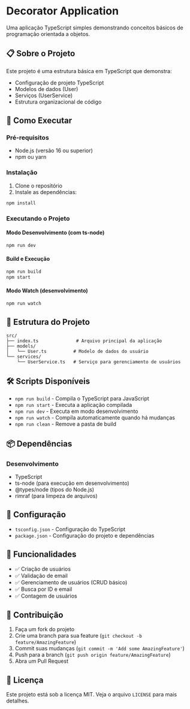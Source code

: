 # Decorator Application

Uma aplicação TypeScript simples demonstrando conceitos básicos de programação orientada a objetos.

## 📋 Sobre o Projeto

Este projeto é uma estrutura básica em TypeScript que demonstra:
- Configuração de projeto TypeScript
- Modelos de dados (User)
- Serviços (UserService)
- Estrutura organizacional de código

## 🚀 Como Executar

### Pré-requisitos
- Node.js (versão 16 ou superior)
- npm ou yarn

### Instalação

1. Clone o repositório
2. Instale as dependências:
```bash
npm install
```

### Executando o Projeto

#### Modo Desenvolvimento (com ts-node)
```bash
npm run dev
```

#### Build e Execução
```bash
npm run build
npm start
```

#### Modo Watch (desenvolvimento)
```bash
npm run watch
```

## 📁 Estrutura do Projeto

```
src/
├── index.ts              # Arquivo principal da aplicação
├── models/
│   └── User.ts          # Modelo de dados do usuário
└── services/
    └── UserService.ts   # Serviço para gerenciamento de usuários
```

## 🛠️ Scripts Disponíveis

- `npm run build` - Compila o TypeScript para JavaScript
- `npm run start` - Executa a aplicação compilada
- `npm run dev` - Executa em modo desenvolvimento
- `npm run watch` - Compila automaticamente quando há mudanças
- `npm run clean` - Remove a pasta de build

## 📦 Dependências

### Desenvolvimento
- TypeScript
- ts-node (para execução em desenvolvimento)
- @types/node (tipos do Node.js)
- rimraf (para limpeza de arquivos)

## 🔧 Configuração

- `tsconfig.json` - Configuração do TypeScript
- `package.json` - Configuração do projeto e dependências

## 📝 Funcionalidades

- ✅ Criação de usuários
- ✅ Validação de email
- ✅ Gerenciamento de usuários (CRUD básico)
- ✅ Busca por ID e email
- ✅ Contagem de usuários

## 🤝 Contribuição

1. Faça um fork do projeto
2. Crie uma branch para sua feature (`git checkout -b feature/AmazingFeature`)
3. Commit suas mudanças (`git commit -m 'Add some AmazingFeature'`)
4. Push para a branch (`git push origin feature/AmazingFeature`)
5. Abra um Pull Request

## 📄 Licença

Este projeto está sob a licença MIT. Veja o arquivo `LICENSE` para mais detalhes.